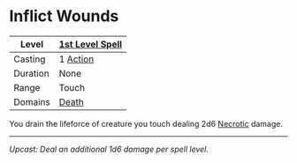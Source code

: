 # Inflict Wounds

| Level    | [1st Level Spell](1st%20Level%20Spells.md)          |
| -------- | --------------------------------------------------- |
| Casting  | 1 [Action](../../../../Game%20Procedures/Core%20Procedures/Action.md) |
| Duration | None                                                |
| Range    | Touch                                               |
| Domains  | [Death](../../Spell%20Domains/Death.md)          |

You drain the lifeforce of creature you touch dealing 2d6 [Necrotic](../../../../Game%20Procedures/Combat/Damage%20Types/Necrotic.md) damage.

---
*Upcast: Deal an additional 1d6 damage per spell level.*
